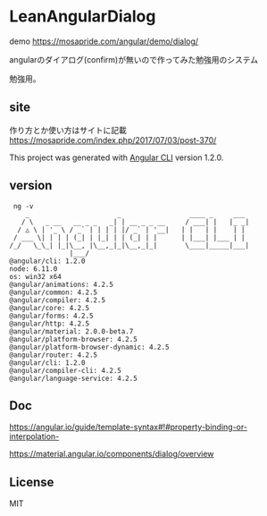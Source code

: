 # LeanAngularDialog

demo
https://mosapride.com/angular/demo/dialog/

angularのダイアログ(confirm)が無いので作ってみた勉強用のシステム

勉強用。

## site
作り方とか使い方はサイトに記載  
https://mosapride.com/index.php/2017/07/03/post-370/

This project was generated with [Angular CLI](https://github.com/angular/angular-cli) version 1.2.0.

## version

```
 ng -v
    _                      _                 ____ _     ___
   / \   _ __   __ _ _   _| | __ _ _ __     / ___| |   |_ _|
  / △ \ | '_ \ / _` | | | | |/ _` | '__|   | |   | |    | |
 / ___ \| | | | (_| | |_| | | (_| | |      | |___| |___ | |
/_/   \_\_| |_|\__, |\__,_|_|\__,_|_|       \____|_____|___|
               |___/
@angular/cli: 1.2.0
node: 6.11.0
os: win32 x64
@angular/animations: 4.2.5
@angular/common: 4.2.5
@angular/compiler: 4.2.5
@angular/core: 4.2.5
@angular/forms: 4.2.5
@angular/http: 4.2.5
@angular/material: 2.0.0-beta.7
@angular/platform-browser: 4.2.5
@angular/platform-browser-dynamic: 4.2.5
@angular/router: 4.2.5
@angular/cli: 1.2.0
@angular/compiler-cli: 4.2.5
@angular/language-service: 4.2.5

```

## Doc

https://angular.io/guide/template-syntax#!#property-binding-or-interpolation-

https://material.angular.io/components/dialog/overview

## License

MIT
